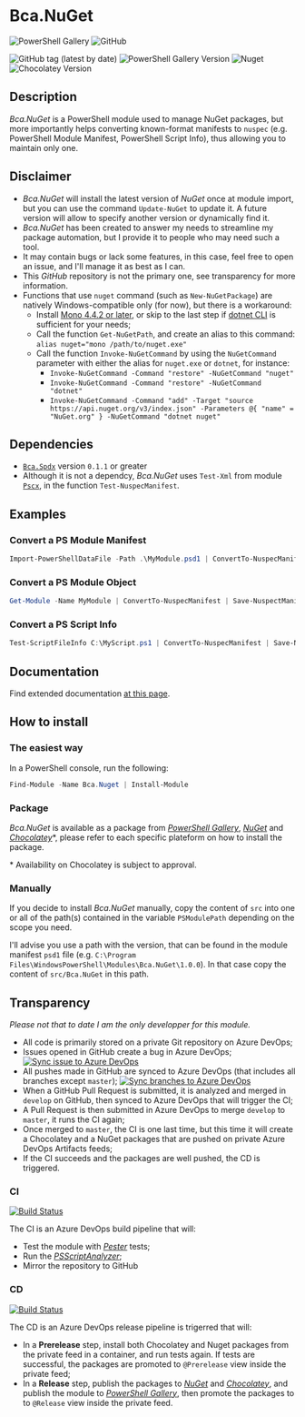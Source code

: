 # Bca.NuGet
![PowerShell Gallery](https://img.shields.io/powershellgallery/p/Bca.Nuget?logo=powershell&logoColor=white) ![GitHub](https://img.shields.io/github/license/baptistecabrera/bca-nuget?logo=open-source-initiative&logoColor=white)

![GitHub tag (latest by date)](https://img.shields.io/github/v/tag/baptistecabrera/bca-nuget?logo=github&logoColor=white) ![PowerShell Gallery Version](https://img.shields.io/powershellgallery/v/Bca.Nuget?color=informational&logo=powershell&logoColor=white) ![Nuget](https://img.shields.io/nuget/v/Bca.Nuget?color=informational&logo=nuget&logoColor=white) ![Chocolatey Version](https://img.shields.io/chocolatey/v/bca-nuget?color=informational&logo=chocolatey&logoColor=white) 

## Description

_Bca.NuGet_ is a PowerShell module used to manage NuGet packages, but more importantly helps converting known-format manifests to `nuspec` (e.g. PowerShell Module Manifest, PowerShell Script Info), thus allowing you to maintain only one.

## Disclaimer

- _Bca.NuGet_ will install the latest version of _NuGet_ once at module import, but you can use the command `Update-NuGet` to update it. A future version will allow to specify another version or dynamically find it.
- _Bca.NuGet_ has been created to answer my needs to streamline my package automation, but I provide it to people who may need such a tool.
- It may contain bugs or lack some features, in this case, feel free to open an issue, and I'll manage it as best as I can.
- This _GitHub_ repository is not the primary one, see transparency for more information.
- Functions that use `nuget` command (such as `New-NuGetPackage`) are natively Windows-compatible only (for now), but there is a workaround:
  - Install [Mono 4.4.2 or later](https://www.mono-project.com/docs/getting-started/install/), or skip to the last step if [dotnet CLI](https://docs.microsoft.com/en-us/dotnet/core/tools/) is sufficient for your needs;
  - Call the function `Get-NuGetPath`, and create an alias to this command: `alias nuget="mono /path/to/nuget.exe"`
  - Call the function `Invoke-NuGetCommand` by using the `NuGetCommand` parameter with either the alias for `nuget.exe` or `dotnet`, for instance:
    - `Invoke-NuGetCommand -Command "restore" -NuGetCommand "nuget"`
    - `Invoke-NuGetCommand -Command "restore" -NuGetCommand "dotnet"`
    - `Invoke-NuGetCommand -Command "add" -Target "source https://api.nuget.org/v3/index.json" -Parameters @{ "name" = "NuGet.org" } -NuGetCommand "dotnet nuget"`

## Dependencies

- [`Bca.Spdx`](https://github.com/baptistecabrera/bca-spdx) version `0.1.1` or greater
- Although it is not a dependcy, _Bca.NuGet_ uses `Test-Xml` from module [`Pscx`](https://github.com/Pscx/Pscx), in the function `Test-NuspecManifest`.

## Examples

### Convert a PS Module Manifest

```powershell
Import-PowerShellDataFile -Path .\MyModule.psd1 | ConvertTo-NuspecManifest | Save-NuspectManifest -Path "C:\MyModule.nuspec"
```

### Convert a PS Module Object

```powershell
Get-Module -Name MyModule | ConvertTo-NuspecManifest | Save-NuspectManifest -Path "C:\MyModule.nuspec"
```

### Convert a PS Script Info

```powershell
Test-ScriptFileInfo C:\MyScript.ps1 | ConvertTo-NuspecManifest | Save-NuspectManifest -Path "C:\MyScript.nuspec"
```

## Documentation
Find extended documentation [at this page](doc/ReadMe.md).

## How to install

### The easiest way

In a PowerShell console, run the following:
```powershell
Find-Module -Name Bca.Nuget | Install-Module
```

### Package

_Bca.NuGet_ is available as a package from _[PowerShell Gallery](https://www.powershellgallery.com/)_, _[NuGet](https://www.nuget.org/)_ and _[Chocolatey](https://chocolatey.org/)_*, please refer to each specific plateform on how to install the package.

\* Availability on Chocolatey is subject to approval.

### Manually

If you decide to install _Bca.NuGet_ manually, copy the content of `src` into one or all of the path(s) contained in the variable `PSModulePath` depending on the scope you need.

I'll advise you use a path with the version, that can be found in the module manifest `psd1` file (e.g. `C:\Program Files\WindowsPowerShell\Modules\Bca.NuGet\1.0.0`). In that case copy the content of `src/Bca.NuGet` in this path.

## Transparency

_Please not that to date I am the only developper for this module._

- All code is primarily stored on a private Git repository on Azure DevOps;
- Issues opened in GitHub create a bug in Azure DevOps; [![Sync issue to Azure DevOps](https://github.com/baptistecabrera/bca-nuget/workflows/Sync%20issue%20to%20Azure%20DevOps/badge.svg)](https://github.com/baptistecabrera/bca-nuget/actions?query=workflow%3A"Sync+issue+to+Azure+DevOps")
- All pushes made in GitHub are synced to Azure DevOps (that includes all branches except `master`); [![Sync branches to Azure DevOps](https://github.com/baptistecabrera/bca-nuget/workflows/Sync%20branches%20to%20Azure%20DevOps/badge.svg)](https://github.com/baptistecabrera/bca-nuget/actions?query=workflow%3A"Sync+branches+to+Azure+DevOps")
- When a GitHub Pull Request is submitted, it is analyzed and merged in `develop` on GitHub, then synced to Azure DevOps that will trigger the CI;
- A Pull Request is then submitted in Azure DevOps to merge `develop` to `master`, it runs the CI again;
- Once merged to `master`, the CI is one last time, but this time it will create a Chocolatey and a NuGet packages that are pushed on private Azure DevOps Artifacts feeds;
- If the CI succeeds and the packages are well pushed, the CD is triggered.

### CI
[![Build Status](https://dev.azure.com/baptistecabrera/Bca/_apis/build/status/Build/Bca.Nuget?repoName=bca-nuget&branchName=master)](https://dev.azure.com/baptistecabrera/Bca/_build/latest?definitionId=15&repoName=bca-nuget&branchName=master)

The CI is an Azure DevOps build pipeline that will:
- Test the module with _[Pester](https://pester.dev/)_ tests;
- Run the _[PSScriptAnalyzer](https://github.com/PowerShell/PSScriptAnalyzer)_;
- Mirror the repository to GitHub

### CD
[![Build Status](https://dev.azure.com/baptistecabrera/Bca/_apis/build/status/Release/Bca.Nuget?repoName=bca-nuget&branchName=master)](https://dev.azure.com/baptistecabrera/Bca/_build/latest?definitionId=16&repoName=bca-nuget&branchName=master)

The CD is an Azure DevOps release pipeline is trigerred that will:
- In a **Prerelease** step, install both Chocolatey and Nuget packages from the private feed in a container, and run tests again. If tests are successful, the packages are promoted to `@Prerelease` view inside the private feed;
- In a **Release** step, publish the packages to _[NuGet](https://www.nuget.org/)_ and _[Chocolatey](https://chocolatey.org/)_, and publish the module to _[PowerShell Gallery](https://www.powershellgallery.com/)_, then promote the packages to to `@Release` view inside the private feed.
